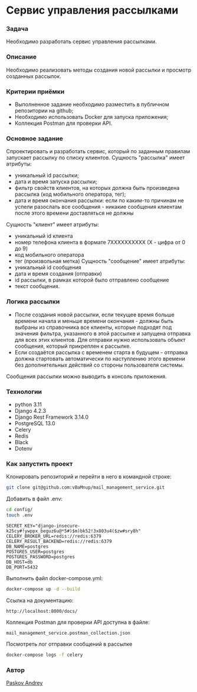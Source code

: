 # Сервис управления рассылками
### Задача
Необходимо разработать сервис управления рассылками.

### Описание
Необходимо реализовать методы создания новой рассылки и просмотр 
созданных рассылок.

### Критерии приёмки
- Выполненное задание необходимо разместить в публичном репозитории на github;
- Необходимо использовать Docker для запуска приложения;
- Коллекция Postman для проверки API.

### Основное задание
Спроектировать и разработать сервис, который по заданным правилам запускает 
рассылку по списку клиентов.
Сущность "рассылка" имеет атрибуты:
- уникальный id рассылки;
- дата и время запуска рассылки;
- фильтр свойств клиентов, на которых должна быть произведена рассылка 
(код мобильного оператора, тег);
- дата и время окончания рассылки: если по каким-то причинам не успели 
разослать все сообщения - никакие сообщения клиентам после этого времени 
доставляться не должны

Сущность "клиент" имеет атрибуты:
- уникальный id клиента
- номер телефона клиента в формате 7XXXXXXXXXX (X - цифра от 0 до 9)
- код мобильного оператора
- тег (произвольная метка)
Сущность "сообщение" имеет атрибуты:
- уникальный id сообщения
- дата и время создания (отправки)
- id рассылки, в рамках которой было отправлено сообщение
- текст сообщения.

### Логика рассылки
- После создания новой рассылки, если текущее время больше времени начала и 
меньше времени окончания - должны быть выбраны из справочника все клиенты, 
которые подходят под значения фильтра, указанного в этой рассылке и запущена 
отправка для всех этих клиентов. Для отправки нужно использовать объект 
сообщения, который прикреплен к рассылке.
- Если создаётся рассылка с временем старта в будущем - отправка должна 
стартовать автоматически по наступлению этого времени без дополнительных 
действий со стороны пользователя системы.

Сообщения рассылки можно выводить в консоль приложения.

### Технологии
- python 3.11
- Django 4.2.3
- Django Rest Framework 3.14.0
- PostgreSQL 13.0
- Celery
- Redis
- Black
- Dotenv

### Как запустить проект

Клонировать репозиторий и перейти в него в командной строке:

 ```bash
 git clone git@github.com:vBaMnup/mail_management_service.git 
 ```

Добавить в файл .env:
```bash
cd config/
touch .env
```
```dotenv
SECRET_KEY="django-insecure-k25cy#!ywppx_beguz6u@*5#)$m)bk52!3x803u4($zw#sry8h"
CELERY_BROKER_URL=redis://redis:6379
CELERY_RESULT_BACKEND=redis://redis:6379
DB_NAME=postgres
POSTGRES_USER=postgres
POSTGRES_PASSWORD=postgres
DB_HOST=db
DB_PORT=5432
```

Выполнить файл docker-compose.yml:

```bash
docker-compose up -d --build
```

Ссылка на документацию:
```url
http://localhost:8000/docs/
```

Коллекция Postman для проверки API доступна в файле:
```text
mail_management_service.postman_collection.json
```

Посмотреть лог отправки сообщений в рассылке
```bash
docker-compose logs -f celery
```

### Автор
[Paskov Andrey](https://t.me/vbamnup)